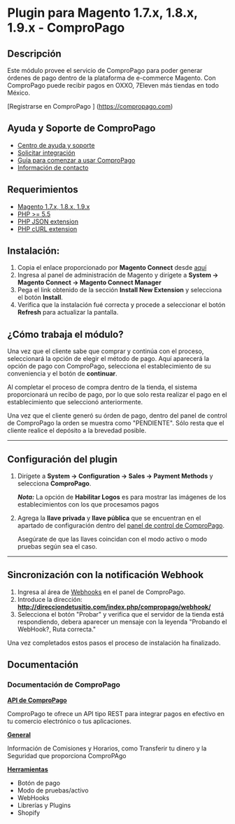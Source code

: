 Plugin para Magento 1.7.x, 1.8.x, 1.9.x - ComproPago
====================================================

## Descripción
Este módulo provee el servicio de ComproPago para poder generar órdenes de pago dentro de la plataforma de e-commerce Magento. Con ComproPago puede recibir pagos en OXXO, 7Eleven más tiendas en todo México.


[Registrarse en ComproPago ] (https://compropago.com)


## Ayuda y Soporte de ComproPago

- [Centro de ayuda y soporte](https://compropago.com/ayuda-y-soporte)
- [Solicitar integración](https://compropago.com/integracion)
- [Guía para comenzar a usar ComproPago](https://compropago.com/ayuda-y-soporte/como-comenzar-a-usar-compropago)
- [Información de contacto](https://compropago.com/contacto)

## Requerimientos
* [Magento 1.7.x, 1.8.x, 1.9.x](https://magento.com/)
* [PHP >= 5.5](http://www.php.net/)
* [PHP JSON extension](http://php.net/manual/en/book.json.php)
* [PHP cURL extension](http://php.net/manual/en/book.curl.php)

## Instalación:

1. Copia el enlace proporcionado por **Magento Connect** desde [aquí][Magento-Connect]
2. Ingresa al panel de administración de Magento y dirígete a **System -> Magento Connect -> Magento Connect Manager**
3. Pega el link obtenido de la sección **Install New Extension** y selecciona el botón **Install**.
4. Verifica que la instalación fué correcta y procede a seleccionar el botón **Refresh** para actualizar la pantalla.


## ¿Cómo trabaja el módulo?
Una vez que el cliente sabe que comprar y continúa con el proceso, seleccionará la opción de elegir el método de pago.
Aquí aparecerá la opción de pago con ComproPago, selecciona el establecimiento de su conveniencia y el botón de **continuar**.

Al completar el proceso de compra dentro de la tienda, el sistema proporcionará un recibo de pago,
por lo que solo resta realizar el pago en el establecimiento que seleccionó anteriormente.

Una vez que el cliente generó su órden de pago, dentro del panel de control de ComproPago la orden se muestra como
"PENDIENTE". Sólo resta que el cliente realice el depósito a la brevedad posible.


---

## Configuración del plugin

1. Dirígete a **System -> Configuration -> Sales -> Payment Methods** y selecciona
   **ComproPago**.

   ***Nota:*** La opción de **Habilitar Logos** es para mostrar las imágenes de los establecimientos con
   los que procesamos pagos

2. Agrega la **llave privada** y **llave pública** que se encuentran en el apartado de configuración dentro del
   [panel de control de ComproPago][Compropago-Panel].

   Asegúrate de que las llaves coincidan con el modo activo o modo pruebas según sea el caso.

---

## Sincronización con la notificación Webhook
1. Ingresa al área de [Webhooks][Compropago-Webhooks] en el panel de ComproPago.
2. Introduce la dirección: **http://direcciondetusitio.com/index.php/compropago/webhook/**
3. Selecciona el botón "Probar" y verifica que el servidor de la tienda está respondiendo, debera aparecer un
   mensaje con la leyenda "Probando el WebHook?, Ruta correcta."

Una vez completados estos pasos el proceso de instalación ha finalizado.

## Documentación

### Documentación de ComproPago
**[API de ComproPago](https://compropago.com/documentacion/api)**

ComproPago te ofrece un API tipo REST para integrar pagos en efectivo en tu comercio electrónico o tus aplicaciones.


**[General](https://compropago.com/documentacion)**

Información de Comisiones y Horarios, como Transferir tu dinero y la Seguridad que proporciona ComproPAgo


**[Herramientas](https://compropago.com/documentacion/boton-pago)**
* Botón de pago
* Modo de pruebas/activo
* WebHooks
* Librerías y Plugins
* Shopify

[Magento-Connect]: https://www.magentocommerce.com/magento-connect/compropago-oxxo-seven-eleven-extra-chedraui-elektra.html
[Compropago-Panel]: https://compropago.com/panel/configuracion
[Compropago-Webhooks]: https://compropago.com/panel/webhooks
